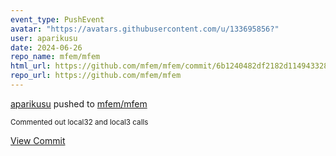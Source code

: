 ```yaml
---
event_type: PushEvent
avatar: "https://avatars.githubusercontent.com/u/133695856?"
user: aparikusu
date: 2024-06-26
repo_name: mfem/mfem
html_url: https://github.com/mfem/mfem/commit/6b1240482df2182d114943328109c0c1106bee78
repo_url: https://github.com/mfem/mfem
---
```


<a href='https://github.com/aparikusu' target='_blank'>aparikusu</a> pushed to <a href='https://github.com/mfem/mfem' target='_blank'>mfem/mfem</a>

<small>Commented out local32 and local3 calls</small>

<a href='https://github.com/mfem/mfem/commit/6b1240482df2182d114943328109c0c1106bee78' target='_blank'>View Commit</a>